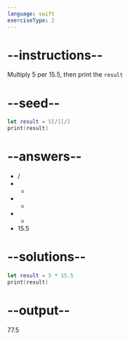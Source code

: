 ```yaml
---
language: swift
exerciseType: 2
---
```


# --instructions--

Multiply 5 per 15.5, then print the `result`

# --seed--

```swift
let result = 5[/][/]
print(result)
```

# --answers--

-  / 
-  - 
-  + 
-  * 
- 15.5

# --solutions--

```swift
let result = 5 * 15.5
print(result)
```

# --output--

77.5
